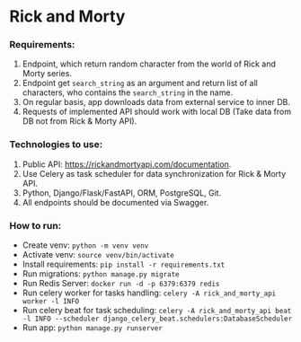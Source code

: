 # Rick and Morty

### Requirements:
1. Endpoint, which return random character from the world of Rick and Morty series.
2. Endpoint get `search_string` as an argument and return list of all characters, who contains the `search_string` in the name.
3. On regular basis, app downloads data from external service to inner DB.
4. Requests of implemented API should work with local DB (Take data from DB not from Rick & Morty API).

### Technologies to use:
1. Public API: https://rickandmortyapi.com/documentation.
2. Use Celery as task scheduler for data synchronization for Rick & Morty API.
3. Python, Django/Flask/FastAPI, ORM, PostgreSQL, Git.
4. All endpoints should be documented via Swagger.

### How to run:
* Create venv: `python -m venv venv`
* Activate venv: `source venv/bin/activate`
* Install requirements: `pip install -r requirements.txt`
* Run migrations: `python manage.py migrate`
* Run Redis Server: `docker run -d -p 6379:6379 redis`
* Run celery worker for tasks handling: `celery -A rick_and_morty_api worker -l INFO`
* Run celery beat for task scheduling: `celery -A rick_and_morty_api beat -l INFO --scheduler django_celery_beat.schedulers:DatabaseScheduler`
* Run app: `python manage.py runserver`
